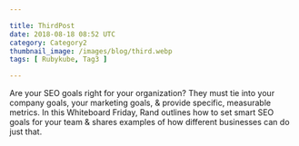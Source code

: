```yaml
---

title: ThirdPost
date: 2018-08-18 08:52 UTC
category: Category2
thumbnail_image: /images/blog/third.webp
tags: [ Rubykube, Tag3 ]

---
```


Are your SEO goals right for your organization? They must tie into your company goals, your marketing goals, & provide specific, measurable metrics. In this Whiteboard Friday, Rand outlines how to set smart SEO goals for your team & shares examples of how different businesses can do just that.
